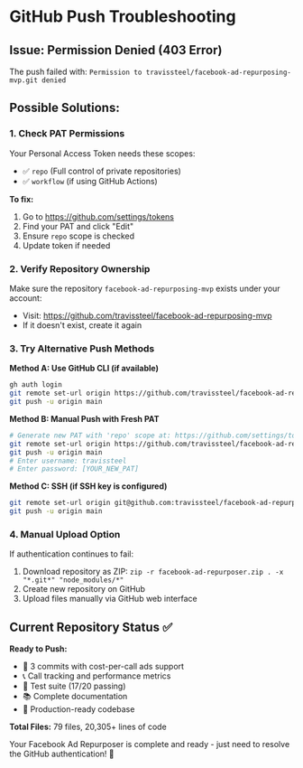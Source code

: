 # GitHub Push Troubleshooting

## Issue: Permission Denied (403 Error)

The push failed with: `Permission to travissteel/facebook-ad-repurposing-mvp.git denied`

## Possible Solutions:

### 1. Check PAT Permissions
Your Personal Access Token needs these scopes:
- ✅ `repo` (Full control of private repositories)
- ✅ `workflow` (if using GitHub Actions)

**To fix:**
1. Go to https://github.com/settings/tokens
2. Find your PAT and click "Edit"
3. Ensure `repo` scope is checked
4. Update token if needed

### 2. Verify Repository Ownership
Make sure the repository `facebook-ad-repurposing-mvp` exists under your account:
- Visit: https://github.com/travissteel/facebook-ad-repurposing-mvp
- If it doesn't exist, create it again

### 3. Try Alternative Push Methods

**Method A: Use GitHub CLI (if available)**
```bash
gh auth login
git remote set-url origin https://github.com/travissteel/facebook-ad-repurposing-mvp.git
git push -u origin main
```

**Method B: Manual Push with Fresh PAT**
```bash
# Generate new PAT with 'repo' scope at: https://github.com/settings/tokens/new
git remote set-url origin https://github.com/travissteel/facebook-ad-repurposing-mvp.git
git push -u origin main
# Enter username: travissteel
# Enter password: [YOUR_NEW_PAT]
```

**Method C: SSH (if SSH key is configured)**
```bash
git remote set-url origin git@github.com:travissteel/facebook-ad-repurposing-mvp.git
git push -u origin main
```

### 4. Manual Upload Option
If authentication continues to fail:
1. Download repository as ZIP: `zip -r facebook-ad-repurposer.zip . -x "*.git*" "node_modules/*"`
2. Create new repository on GitHub
3. Upload files manually via GitHub web interface

## Current Repository Status ✅

**Ready to Push:**
- 📁 3 commits with cost-per-call ads support
- 📞 Call tracking and performance metrics
- 🧪 Test suite (17/20 passing)
- 📚 Complete documentation
- 🚀 Production-ready codebase

**Total Files:** 79 files, 20,305+ lines of code

Your Facebook Ad Repurposer is complete and ready - just need to resolve the GitHub authentication! 🎯